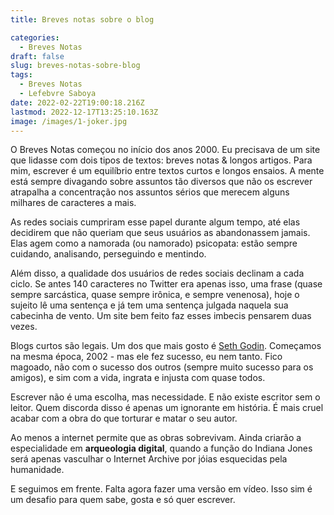 ```yaml
---
title: Breves notas sobre o blog

categories:
  - Breves Notas
draft: false
slug: breves-notas-sobre-blog
tags:
  - Breves Notas
  - Lefebvre Saboya
date: 2022-02-22T19:00:18.216Z
lastmod: 2022-12-17T13:25:10.163Z
image: /images/1-joker.jpg
---
```


O Breves Notas começou no início dos anos 2000. Eu precisava de um site que lidasse com dois tipos de textos: breves notas & longos artigos. Para mim, escrever é um equilíbrio entre textos curtos e longos ensaios. A mente está sempre divagando sobre assuntos tão diversos que não os escrever atrapalha a concentração nos assuntos sérios que merecem alguns milhares de caracteres a mais.

As redes sociais cumpriram esse papel durante algum tempo, até elas decidirem que não queriam que seus usuários as abandonassem jamais. Elas agem como a namorada (ou namorado) psicopata: estão sempre cuidando, analisando, perseguindo e mentindo. 

Além disso, a qualidade dos usuários de redes sociais declinam a cada ciclo. Se antes 140 caracteres no Twitter era apenas isso, uma frase (quase sempre sarcástica, quase sempre irônica, e sempre venenosa), hoje o sujeito lê uma sentença e já tem uma sentença julgada naquela sua cabecinha de vento. Um site bem feito faz esses imbecis pensarem duas vezes.

Blogs curtos são legais. Um dos que mais gosto é [Seth Godin](https://seths.blog/). Começamos na mesma época, 2002 - mas ele fez sucesso, eu nem tanto. Fico magoado, não com o sucesso dos outros (sempre muito sucesso para os amigos), e sim com a vida, ingrata e injusta com quase todos. 

Escrever não é uma escolha, mas necessidade. E não existe escritor sem o leitor. Quem discorda disso é apenas um ignorante em história. É mais cruel acabar com a obra do que torturar e matar o seu autor. 

Ao menos a internet permite que as obras sobrevivam. Ainda criarão a especialidade em **arqueologia digital**, quando a função do Indiana Jones será apenas vasculhar o Internet Archive por jóias esquecidas pela humanidade. 

E seguimos em frente. Falta agora fazer uma versão em vídeo. Isso sim é um desafio para quem sabe, gosta e só quer escrever. 
